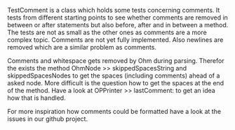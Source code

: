 TestComment is a class which holds some tests concerning comments. It tests from different starting points to see whether comments are removed in between or after statements but also before, after and in between a method.
The tests are not as small as the other ones as comments are a more complex topic. Comments are not yet fully implemented.
Also newlines are removed which are a similar problem as comments. 

Comments and whitespace gets removed by Ohm during parsing. Therefor the exists the method OhmNode >> skippedSpacesString and skippedSpacesNodes to get the spaces (including comments) ahead of a asked node. More difficult is the question how to get the spaces at the end of the method. Have a look at OPPrinter >> lastComment: to get an idea how that is handled.

For more inspiration how comments could be formatted have a look at the issues in our github project.
